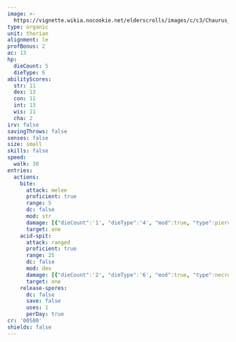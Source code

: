 ```yaml
---
image: >-
  https://vignette.wikia.nocookie.net/elderscrolls/images/c/c3/Chaurus_3D.png/revision/latest/scale-to-width-down/700?cb=20120612155204
type: organic
unit: thorian
alignment: le
profBonus: 2
ac: 13
hp:
  dieCount: 5
  dieType: 6
abilityScores:
  str: 11
  dex: 13
  con: 11
  int: 13
  wis: 11
  cha: 2
irv: false
savingThrows: false
senses: false
size: small
skills: false
speed:
  walk: 30
entries:
  actions:
    bite:
      attack: melee
      proficient: true
      range: 5
      dc: false
      mod: str
      damage: [{"dieCount":'1', "dieType":'4', "mod":true, "type":piercing}]
      target: one
    acid-spit:
      attack: ranged
      proficient: true
      range: 25
      dc: false
      mod: dex
      damage: [{"dieCount":'2', "dieType":'6', "mod":true, "type":necrotic}]
      target: one
    release-spores:
      dc: false
      save: false
      uses: 1
      perDay: true
cr: '00500'
shields: false
---
```

